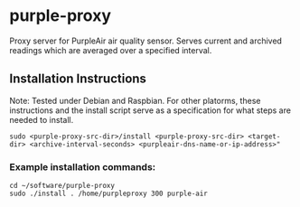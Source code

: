 # purple-proxy
Proxy server for PurpleAir air quality sensor.  Serves current and archived readings which are averaged over a specified interval.

## Installation Instructions

Note: Tested under Debian and Raspbian.  For other platorms,
these instructions and the install script serve as a specification
for what steps are needed to install.

```
sudo <purple-proxy-src-dir>/install <purple-proxy-src-dir> <target-dir> <archive-interval-seconds> <purpleair-dns-name-or-ip-address>"
```

### Example installation commands:
```
cd ~/software/purple-proxy
sudo ./install . /home/purpleproxy 300 purple-air
```
